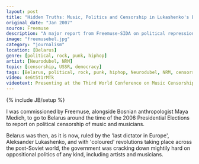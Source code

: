 ```yaml
---
layout: post
title: "Hidden Truths: Music, Politics and Censorship in Lukashenko's Belarus"
original_date: "Jan 2007"
source: Freemuse
description: "A major report from Freemuse-SIDA on political repression of musicians in Belarus"
image: "freemusebel.jpg"
category: "journalism"
location: [Belarus]
genre: [political, rock, punk, hiphop]
artist: [Neurodubel, NRM]
topic: [censorship, USSR, democracy]
tags: [Belarus, political, rock, punk, hiphop, Neurodubel, NRM, censorship, USSR, street activism]
video: 4e6t5t1rMTk
videotext: Presenting at the Third World Conference on Music Censorship, Istanbul, 25th-26th Nov 2006
---
```

{% include JB/setup %}

I was commissioned by Freemuse, alongside Bosnian anthropologist Maya Medich, to go to Belarus around the time of the 2006 Presidential Elections to report on political censorship of music and musicians. 

Belarus was then, as it is now, ruled by the 'last dictator in Europe', Aleksander Lukashenko, and with 'coloured' revolutions taking place across the post-Soviet world, the government was cracking down mightily hard on oppositional politics of any kind, including artists and musicians.




